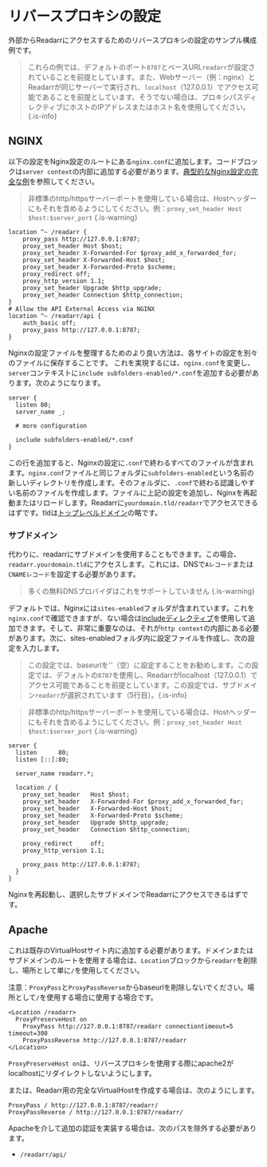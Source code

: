 # リバースプロキシの設定

外部からReadarrにアクセスするためのリバースプロキシの設定のサンプル構成例です。

> これらの例では、デフォルトのポート`8787`とベースURL`readarr`が設定されていることを前提としています。また、Webサーバー（例：nginx）とReadarrが同じサーバーで実行され、`localhost`（127.0.0.1）でアクセス可能であることを前提としています。そうでない場合は、プロキシパスディレクティブにホストのIPアドレスまたはホスト名を使用してください。
{.is-info}

## NGINX

以下の設定をNginx設定のルートにある`nginx.conf`に追加します。コードブロックは`server context`の内部に追加する必要があります。[典型的なNginx設定の完全な例](https://www.nginx.com/resources/wiki/start/topics/examples/full/)を参照してください。

> 非標準のhttp/httpsサーバーポートを使用している場合は、Hostヘッダーにもそれを含めるようにしてください。例：`proxy_set_header Host $host:$server_port` {.is-warning}

```nginx
location ^~ /readarr {
    proxy_pass http://127.0.0.1:8787;
    proxy_set_header Host $host;
    proxy_set_header X-Forwarded-For $proxy_add_x_forwarded_for;
    proxy_set_header X-Forwarded-Host $host;
    proxy_set_header X-Forwarded-Proto $scheme;
    proxy_redirect off;
    proxy_http_version 1.1;
    proxy_set_header Upgrade $http_upgrade;
    proxy_set_header Connection $http_connection;
}
# Allow the API External Access via NGINX
location ^~ /readarr/api {
    auth_basic off;
    proxy_pass http://127.0.0.1:8787;
}
```

Nginxの設定ファイルを整理するためのより良い方法は、各サイトの設定を別々のファイルに保存することです。
これを実現するには、`nginx.conf`を変更し、`server`コンテキストに`include subfolders-enabled/*.conf`を追加する必要があります。次のようになります。

```nginx
server {
  listen 80;
  server_name _;
  
  # more configuration
  
  include subfolders-enabled/*.conf
}
```

この行を追加すると、Nginxの設定に`.conf`で終わるすべてのファイルが含まれます。`nginx.conf`ファイルと同じフォルダに`subfolders-enabled`という名前の新しいディレクトリを作成します。そのフォルダに、`.conf`で終わる認識しやすい名前のファイルを作成します。ファイルに上記の設定を追加し、Nginxを再起動またはリロードします。Readarrに`yourdomain.tld/readarr`でアクセスできるはずです。tldは[トップレベルドメイン](https://en.wikipedia.org/wiki/List_of_Internet_top-level_domains)の略です。

### サブドメイン

代わりに、readarrにサブドメインを使用することもできます。この場合、`readarr.yourdomain.tld`にアクセスします。これには、DNSで`Aレコード`または`CNAMEレコード`を設定する必要があります。
> 多くの無料DNSプロバイダはこれをサポートしていません {.is-warning}

デフォルトでは、Nginxには`sites-enabled`フォルダが含まれています。これを`nginx.conf`で確認できますが、ない場合は[includeディレクティブ](http://nginx.org/en/docs/ngx_core_module.html#include)を使用して追加できます。そして、非常に重要なのは、それが`http context`の内部にある必要があります。次に、sites-enabledフォルダ内に設定ファイルを作成し、次の設定を入力します。

> この設定では、baseurlを''（空）に設定することをお勧めします。この設定では、デフォルトの`8787`を使用し、Readarrがlocalhost（127.0.0.1）でアクセス可能であることを前提としています。この設定では、サブドメイン`readarr`が選択されています（5行目）。{.is-info}

> 非標準のhttp/httpsサーバーポートを使用している場合は、Hostヘッダーにもそれを含めるようにしてください。例：`proxy_set_header Host $host:$server_port` {.is-warning}

```nginx
server {
  listen      80;
  listen [::]:80;

  server_name readarr.*;

  location / {
    proxy_set_header   Host $host;
    proxy_set_header   X-Forwarded-For $proxy_add_x_forwarded_for;
    proxy_set_header   X-Forwarded-Host $host;
    proxy_set_header   X-Forwarded-Proto $scheme;
    proxy_set_header   Upgrade $http_upgrade;
    proxy_set_header   Connection $http_connection;

    proxy_redirect     off;
    proxy_http_version 1.1;
    
    proxy_pass http://127.0.0.1:8787;
  }
}
```

Nginxを再起動し、選択したサブドメインでReadarrにアクセスできるはずです。

## Apache

これは既存のVirtualHostサイト内に追加する必要があります。ドメインまたはサブドメインのルートを使用する場合は、`Location`ブロックから`readarr`を削除し、場所として単に`/`を使用してください。

注意：`ProxyPass`と`ProxyPassReverse`からbaseurlを削除しないでください。場所として`/`を使用する場合に使用する場合です。

```none
<Location /readarr>
  ProxyPreserveHost on
    ProxyPass http://127.0.0.1:8787/readarr connectiontimeout=5 timeout=300
    ProxyPassReverse http://127.0.0.1:8787/readarr
</Location>
```

`ProxyPreserveHost on`は、リバースプロキシを使用する際にapache2がlocalhostにリダイレクトしないようにします。

または、Readarr用の完全なVirtualHostを作成する場合は、次のようにします。

```none
ProxyPass / http://127.0.0.1:8787/readarr/
ProxyPassReverse / http://127.0.0.1:8787/readarr/
```

Apacheを介して追加の認証を実装する場合は、次のパスを除外する必要があります。

- `/readarr/api/`